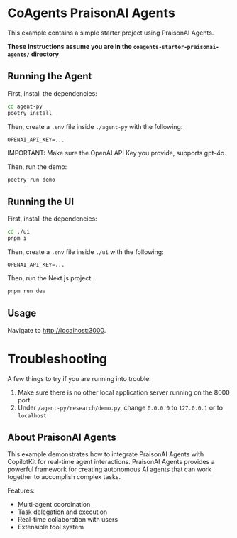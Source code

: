 # CoAgents PraisonAI Agents

This example contains a simple starter project using PraisonAI Agents.

**These instructions assume you are in the `coagents-starter-praisonai-agents/` directory**

## Running the Agent

First, install the dependencies:

```sh
cd agent-py
poetry install
```

Then, create a `.env` file inside `./agent-py` with the following:

```
OPENAI_API_KEY=...
```

IMPORTANT:
Make sure the OpenAI API Key you provide, supports gpt-4o.

Then, run the demo:

```sh
poetry run demo
```

## Running the UI

First, install the dependencies:

```sh
cd ./ui
pnpm i
```

Then, create a `.env` file inside `./ui` with the following:

```
OPENAI_API_KEY=...
```

Then, run the Next.js project:

```sh
pnpm run dev
```

## Usage

Navigate to [http://localhost:3000](http://localhost:3000).

# Troubleshooting

A few things to try if you are running into trouble:

1. Make sure there is no other local application server running on the 8000 port.
2. Under `/agent-py/research/demo.py`, change `0.0.0.0` to `127.0.0.1` or to `localhost`

## About PraisonAI Agents

This example demonstrates how to integrate PraisonAI Agents with CopilotKit for real-time agent interactions. PraisonAI Agents provides a powerful framework for creating autonomous AI agents that can work together to accomplish complex tasks.

Features:
- Multi-agent coordination
- Task delegation and execution
- Real-time collaboration with users
- Extensible tool system 